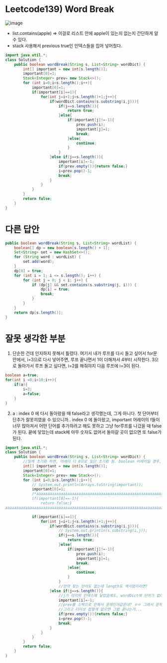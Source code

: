 # Leetcode139) Word Break

![image](https://user-images.githubusercontent.com/37058233/118229057-2a913c80-b440-11eb-9c01-96260610096b.png)

- list.contains(apple) => 이걸로 리스트 안에 apple이 있는지 없는지 간단하게 알 수 있다.
- stack  사용해서 previous true인 인덱스들을 집어 넣어줬다.

```java
import java.util.*;
class Solution {
    public boolean wordBreak(String s, List<String> wordDict) {
        int[] important = new int[s.length()];
        important[0]=1;
        Stack<Integer> prev= new Stack<>();
        for (int i=0;i<s.length();i++){
            important[0]=1;
            if(important[i]==1){
                for(int j=i+1;j<s.length()+1;j++){
                    if(wordDict.contains(s.substring(i,j))){
                        if(j==s.length()){
                            return true;
                        }else{
                            if(important[j]!=-1){
                                prev.push(i);
                                important[j]=1;    
                                break;                           
                            }else{
                                continue;
                            }         
                        }                         
                    }else if(j==s.length()){
                        important[i]=-1;
                        if(prev.empty()){return false;}
                        i=prev.pop()-1;
                        break;
                    }
                }
            }      
        }
        return false;
    }
}
```

# 다른 답안

```java
public boolean wordBreak(String s, List<String> wordList) {
    boolean[] dp = new boolean[s.length() + 1];
    Set<String> set = new HashSet<>();
    for (String word : wordList) {
        set.add(word);
    }
    dp[0] = true;
    for (int i = 1; i <= s.length(); i++) {
        for (int j = 0; j < i; j++) {
            if (dp[j] && set.contains(s.substring(j, i))) {
                dp[i] = true;
                break;
            }
        }
    }
    return dp[s.length()];
}
```

# 잘못 생각한 부분

1. 단순한 건데 인지하지 못해서 틀렸다. 여기서 내가 루프를 다시 돌고 싶어서 for문 안에서, i=3으로 다시 넣어주면, 루프 끝나면서 1이 더해져서 4부터 시작한다. 3으로 돌아가서 루프 돌고 싶다면, i=2를 해줘야지 다음 루프에 i=3이 된다. 

```java
boolean a=true;
for(int i =0;i<10;i++){
	if(a){
		i=3;
		a=false;
	}
}
```

2. a  :  index 0 에 다시 돌아왔을 때 false라고 생각했는데, 그게 아니다. 첫 단어부터 단추가 잘못끼였을 수 있으니까.. index 0 에 돌아왔고, important 어레이의 f들이 너무 많아져서 어떤 단어를 추가하려고 해도 못하고 그냥 for루프를 나갔을 때 false가 된다. 끝에 닿았는데 stack에 아무 숫자도 없어서 돌아갈 곳이 없으면 또 false가된다.

```java
import java.util.*;
class Solution {
    public boolean wordBreak(String s, List<String> wordDict) {
        //일케 초기화 하면, 어레이 다 0으로 일단 초기화 됨. boolean 어레이일 경우, 다 false로 초기화.
        int[] important = new int[s.length()];
        important[0]=1;
        Stack<Integer> prev= new Stack<>();
        for (int i=0;i<s.length();i++){
            // System.out.println(Arrays.toString(important));
            important[0]=1;
            /*aaaaaaaaaaaaaaaaaaaaaaaaaaaaaaaaaaaaaaaaaaaaaaaaaaaaaaaaaaaaaaaaaaaaaaaaaaaaaa
            if(important[0]==-1){
                return false;} 
aaaaaaaaaaaaaaaaaaaaaaaaaaaaaaaaaaaaaaaaaaaaaaaaaaaaaaaaaaaaaaaaaaaaaaaaaa*/

            if(important[i]==1){
                for(int j=i+1;j<s.length()+1;j++){
                    if(wordDict.contains(s.substring(i,j))){
                        // System.out.println(s.substring(i,j));
                        if(j==s.length()){
                            return true;
                        }else{
                            if(important[j]!=-1){
                                prev.push(i);
                                important[j]=1;    
                                break;                           
                            }else{
                                continue;
                            }         
                        }                         
                        //만약 찾는 단어도 없는데 length도 맥시멈이라면?
                    }else if(j==s.length()){
                        //j가 마지막 인덱스에 닿았음에도, wordDict에 단어가 없다?(있으면 진즉에 브레이크로 나가야함) 너 false!
                        important[i]=-1;
                        //prev를 스택으로 안해서 문제인거같은데? ㅇㅇ 그래서 문제.
                        //그리고 더이상 팝할게 없으면 그럼 끝나는거...
                        if(prev.empty()){return false;}
                        i=prev.pop()-1;
                        break;
                    }
                }
            }      
        } 
        return false;
    }
}
```

